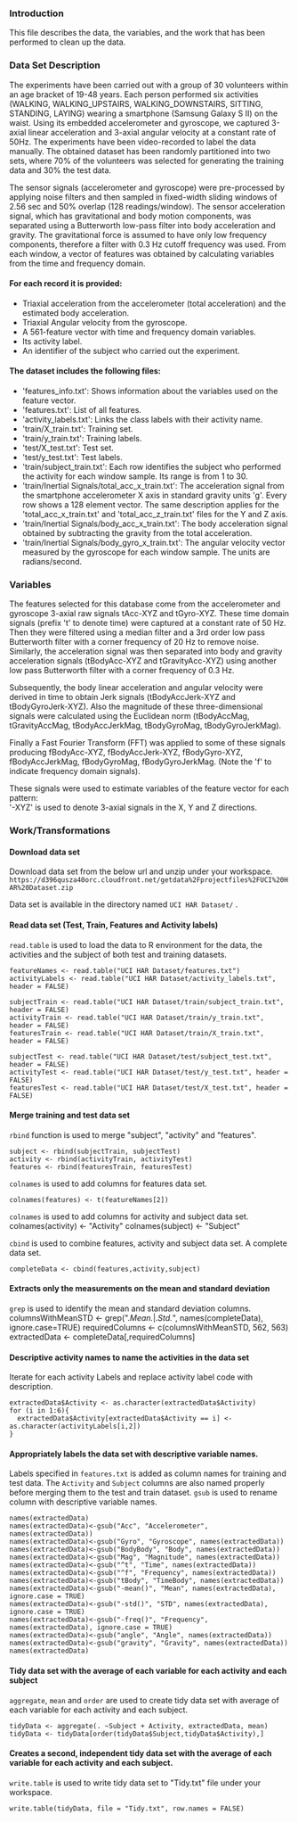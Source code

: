 ### Introduction

This file describes the data, the variables, and the work that has been performed to clean up the data.

### Data Set Description

The experiments have been carried out with a group of 30 volunteers within an age bracket of 19-48 years. Each person performed six activities (WALKING, WALKING_UPSTAIRS, WALKING_DOWNSTAIRS, SITTING, STANDING, LAYING) wearing a smartphone (Samsung Galaxy S II) on the waist. Using its embedded accelerometer and gyroscope, we captured 3-axial linear acceleration and 3-axial angular velocity at a constant rate of 50Hz. The experiments have been video-recorded to label the data manually. The obtained dataset has been randomly partitioned into two sets, where 70% of the volunteers was selected for generating the training data and 30% the test data. 

The sensor signals (accelerometer and gyroscope) were pre-processed by applying noise filters and then sampled in fixed-width sliding windows of 2.56 sec and 50% overlap (128 readings/window). The sensor acceleration signal, which has gravitational and body motion components, was separated using a Butterworth low-pass filter into body acceleration and gravity. The gravitational force is assumed to have only low frequency components, therefore a filter with 0.3 Hz cutoff frequency was used. From each window, a vector of features was obtained by calculating variables from the time and frequency domain. 

#### For each record it is provided:

* Triaxial acceleration from the accelerometer (total acceleration) and the estimated body acceleration.
* Triaxial Angular velocity from the gyroscope. 
* A 561-feature vector with time and frequency domain variables. 
* Its activity label. 
* An identifier of the subject who carried out the experiment.

#### The dataset includes the following files:

* 'features_info.txt': Shows information about the variables used on the feature vector.
* 'features.txt': List of all features.
* 'activity_labels.txt': Links the class labels with their activity name.
* 'train/X_train.txt': Training set.
* 'train/y_train.txt': Training labels.
* 'test/X_test.txt': Test set.
* 'test/y_test.txt': Test labels.
* 'train/subject_train.txt': Each row identifies the subject who performed the activity for each window sample. Its range is from 1 to 30. 
* 'train/Inertial Signals/total_acc_x_train.txt': The acceleration signal from the smartphone accelerometer X axis in standard gravity units 'g'. Every row shows a 128 element vector. The same description applies for the 'total_acc_x_train.txt' and 'total_acc_z_train.txt' files for the Y and Z axis. 
* 'train/Inertial Signals/body_acc_x_train.txt': The body acceleration signal obtained by subtracting the gravity from the total acceleration. 
* 'train/Inertial Signals/body_gyro_x_train.txt': The angular velocity vector measured by the gyroscope for each window sample. The units are radians/second. 

### Variables

The features selected for this database come from the accelerometer and gyroscope 3-axial raw signals tAcc-XYZ and tGyro-XYZ. These time domain signals (prefix 't' to denote time) were captured at a constant rate of 50 Hz. Then they were filtered using a median filter and a 3rd order low pass Butterworth filter with a corner frequency of 20 Hz to remove noise. Similarly, the acceleration signal was then separated into body and gravity acceleration signals (tBodyAcc-XYZ and tGravityAcc-XYZ) using another low pass Butterworth filter with a corner frequency of 0.3 Hz. 

Subsequently, the body linear acceleration and angular velocity were derived in time to obtain Jerk signals (tBodyAccJerk-XYZ and tBodyGyroJerk-XYZ). Also the magnitude of these three-dimensional signals were calculated using the Euclidean norm (tBodyAccMag, tGravityAccMag, tBodyAccJerkMag, tBodyGyroMag, tBodyGyroJerkMag). 

Finally a Fast Fourier Transform (FFT) was applied to some of these signals producing fBodyAcc-XYZ, fBodyAccJerk-XYZ, fBodyGyro-XYZ, fBodyAccJerkMag, fBodyGyroMag, fBodyGyroJerkMag. (Note the 'f' to indicate frequency domain signals). 

These signals were used to estimate variables of the feature vector for each pattern:  
'-XYZ' is used to denote 3-axial signals in the X, Y and Z directions.

### Work/Transformations

#### Download data set

Download data set from the below url and unzip under your workspace.
` https://d396qusza40orc.cloudfront.net/getdata%2Fprojectfiles%2FUCI%20HAR%20Dataset.zip `

Data set is available in the directory named `UCI HAR Dataset/` .

#### Read data set (Test, Train, Features and Activity labels)
`read.table` is used to load the data to R environment for the data, the activities and the subject of both test and training datasets.

```
featureNames <- read.table("UCI HAR Dataset/features.txt")
activityLabels <- read.table("UCI HAR Dataset/activity_labels.txt", header = FALSE)

subjectTrain <- read.table("UCI HAR Dataset/train/subject_train.txt", header = FALSE)
activityTrain <- read.table("UCI HAR Dataset/train/y_train.txt", header = FALSE)
featuresTrain <- read.table("UCI HAR Dataset/train/X_train.txt", header = FALSE)

subjectTest <- read.table("UCI HAR Dataset/test/subject_test.txt", header = FALSE)
activityTest <- read.table("UCI HAR Dataset/test/y_test.txt", header = FALSE)
featuresTest <- read.table("UCI HAR Dataset/test/X_test.txt", header = FALSE)
```

#### Merge training and test data set

`rbind` function is used to merge "subject", "activity" and "features".
```
subject <- rbind(subjectTrain, subjectTest)
activity <- rbind(activityTrain, activityTest)
features <- rbind(featuresTrain, featuresTest)
```
`colnames` is used to add columns for features data set.

`colnames(features) <- t(featureNames[2])`

`colnames` is used to add columns for activity and subject data set.
colnames(activity) <- "Activity"
colnames(subject) <- "Subject"

`cbind` is used to combine features, activity and subject data set.
A complete data set.

`completeData <- cbind(features,activity,subject)`

#### Extracts only the measurements on the mean and standard deviation

`grep` is used to identify the mean and standard deviation columns.
columnsWithMeanSTD <- grep(".*Mean.*|.*Std.*", names(completeData), ignore.case=TRUE)
requiredColumns <- c(columnsWithMeanSTD, 562, 563)
extractedData <- completeData[,requiredColumns]

#### Descriptive activity names to name the activities in the data set

Iterate for each activity Labels and replace activity label code with description.

```
extractedData$Activity <- as.character(extractedData$Activity)
for (i in 1:6){
  extractedData$Activity[extractedData$Activity == i] <- as.character(activityLabels[i,2])
}
```

#### Appropriately labels the data set with descriptive variable names.

Labels specified in `features.txt` is added as column names for training and test data. 
The `Activity` and `Subject` columns are also named properly before merging them to the test and train dataset.
`gsub` is used to rename column with descriptive variable names. 

```
names(extractedData)
names(extractedData)<-gsub("Acc", "Accelerometer", names(extractedData))
names(extractedData)<-gsub("Gyro", "Gyroscope", names(extractedData))
names(extractedData)<-gsub("BodyBody", "Body", names(extractedData))
names(extractedData)<-gsub("Mag", "Magnitude", names(extractedData))
names(extractedData)<-gsub("^t", "Time", names(extractedData))
names(extractedData)<-gsub("^f", "Frequency", names(extractedData))
names(extractedData)<-gsub("tBody", "TimeBody", names(extractedData))
names(extractedData)<-gsub("-mean()", "Mean", names(extractedData), ignore.case = TRUE)
names(extractedData)<-gsub("-std()", "STD", names(extractedData), ignore.case = TRUE)
names(extractedData)<-gsub("-freq()", "Frequency", names(extractedData), ignore.case = TRUE)
names(extractedData)<-gsub("angle", "Angle", names(extractedData))
names(extractedData)<-gsub("gravity", "Gravity", names(extractedData))
names(extractedData)
```

#### Tidy data set with the average of each variable for each activity and each subject

`aggregate`, `mean`  and `order` are used to create tidy data set with average of each variable for each activity and each subject.

```
tidyData <- aggregate(. ~Subject + Activity, extractedData, mean)
tidyData <- tidyData[order(tidyData$Subject,tidyData$Activity),]

```

#### Creates a second, independent tidy data set with the average of each variable for each activity and each subject.
`write.table` is used to write tidy data set to "Tidy.txt" file under your workspace.

```
write.table(tidyData, file = "Tidy.txt", row.names = FALSE)
```